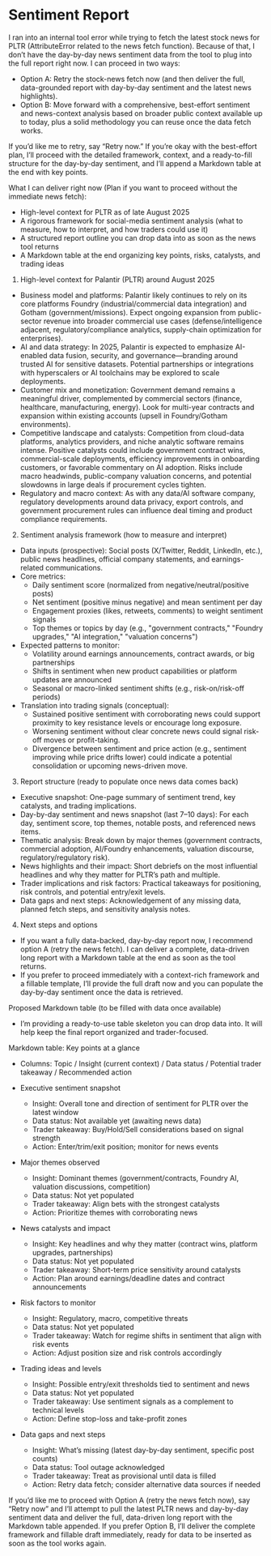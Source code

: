 # Sentiment Report

I ran into an internal tool error while trying to fetch the latest stock news for PLTR (AttributeError related to the news fetch function). Because of that, I don’t have the day-by-day news sentiment data from the tool to plug into the full report right now. I can proceed in two ways:

- Option A: Retry the stock-news fetch now (and then deliver the full, data-grounded report with day-by-day sentiment and the latest news highlights).
- Option B: Move forward with a comprehensive, best-effort sentiment and news-context analysis based on broader public context available up to today, plus a solid methodology you can reuse once the data fetch works.

If you’d like me to retry, say “Retry now.” If you’re okay with the best-effort plan, I’ll proceed with the detailed framework, context, and a ready-to-fill structure for the day-by-day sentiment, and I’ll append a Markdown table at the end with key points.

What I can deliver right now (Plan if you want to proceed without the immediate news fetch):
- High-level context for PLTR as of late August 2025
- A rigorous framework for social-media sentiment analysis (what to measure, how to interpret, and how traders could use it)
- A structured report outline you can drop data into as soon as the news tool returns
- A Markdown table at the end organizing key points, risks, catalysts, and trading ideas

1) High-level context for Palantir (PLTR) around August 2025
- Business model and platforms: Palantir likely continues to rely on its core platforms Foundry (industrial/commercial data integration) and Gotham (government/missions). Expect ongoing expansion from public-sector revenue into broader commercial use cases (defense/intelligence adjacent, regulatory/compliance analytics, supply-chain optimization for enterprises).
- AI and data strategy: In 2025, Palantir is expected to emphasize AI-enabled data fusion, security, and governance—branding around trusted AI for sensitive datasets. Potential partnerships or integrations with hyperscalers or AI toolchains may be explored to scale deployments.
- Customer mix and monetization: Government demand remains a meaningful driver, complemented by commercial sectors (finance, healthcare, manufacturing, energy). Look for multi-year contracts and expansion within existing accounts (upsell in Foundry/Gotham environments).
- Competitive landscape and catalysts: Competition from cloud-data platforms, analytics providers, and niche analytic software remains intense. Positive catalysts could include government contract wins, commercial-scale deployments, efficiency improvements in onboarding customers, or favorable commentary on AI adoption. Risks include macro headwinds, public-company valuation concerns, and potential slowdowns in large deals if procurement cycles tighten.
- Regulatory and macro context: As with any data/AI software company, regulatory developments around data privacy, export controls, and government procurement rules can influence deal timing and product compliance requirements.

2) Sentiment analysis framework (how to measure and interpret)
- Data inputs (prospective): Social posts (X/Twitter, Reddit, LinkedIn, etc.), public news headlines, official company statements, and earnings-related communications.
- Core metrics:
  - Daily sentiment score (normalized from negative/neutral/positive posts)
  - Net sentiment (positive minus negative) and mean sentiment per day
  - Engagement proxies (likes, retweets, comments) to weight sentiment signals
  - Top themes or topics by day (e.g., "government contracts," "Foundry upgrades," "AI integration," "valuation concerns")
- Expected patterns to monitor:
  - Volatility around earnings announcements, contract awards, or big partnerships
  - Shifts in sentiment when new product capabilities or platform updates are announced
  - Seasonal or macro-linked sentiment shifts (e.g., risk-on/risk-off periods)
- Translation into trading signals (conceptual):
  - Sustained positive sentiment with corroborating news could support proximity to key resistance levels or encourage long exposure.
  - Worsening sentiment without clear concrete news could signal risk-off moves or profit-taking.
  - Divergence between sentiment and price action (e.g., sentiment improving while price drifts lower) could indicate a potential consolidation or upcoming news-driven move.

3) Report structure (ready to populate once news data comes back)
- Executive snapshot: One-page summary of sentiment trend, key catalysts, and trading implications.
- Day-by-day sentiment and news snapshot (last 7–10 days): For each day, sentiment score, top themes, notable posts, and referenced news items.
- Thematic analysis: Break down by major themes (government contracts, commercial adoption, AI/Foundry enhancements, valuation discourse, regulatory/regulatory risk).
- News highlights and their impact: Short debriefs on the most influential headlines and why they matter for PLTR’s path and multiple.
- Trader implications and risk factors: Practical takeaways for positioning, risk controls, and potential entry/exit levels.
- Data gaps and next steps: Acknowledgement of any missing data, planned fetch steps, and sensitivity analysis notes.

4) Next steps and options
- If you want a fully data-backed, day-by-day report now, I recommend option A (retry the news fetch). I can deliver a complete, data-driven long report with a Markdown table at the end as soon as the tool returns.
- If you prefer to proceed immediately with a context-rich framework and a fillable template, I’ll provide the full draft now and you can populate the day-by-day sentiment once the data is retrieved.

Proposed Markdown table (to be filled with data once available)
- I’m providing a ready-to-use table skeleton you can drop data into. It will help keep the final report organized and trader-focused.

Markdown table: Key points at a glance
- Columns: Topic / Insight (current context) / Data status / Potential trader takeaway / Recommended action

- Executive sentiment snapshot
  - Insight: Overall tone and direction of sentiment for PLTR over the latest window
  - Data status: Not available yet (awaiting news data)
  - Trader takeaway: Buy/Hold/Sell considerations based on signal strength
  - Action: Enter/trim/exit position; monitor for news events

- Major themes observed
  - Insight: Dominant themes (government/contracts, Foundry AI, valuation discussions, competition)
  - Data status: Not yet populated
  - Trader takeaway: Align bets with the strongest catalysts
  - Action: Prioritize themes with corroborating news

- News catalysts and impact
  - Insight: Key headlines and why they matter (contract wins, platform upgrades, partnerships)
  - Data status: Not yet populated
  - Trader takeaway: Short-term price sensitivity around catalysts
  - Action: Plan around earnings/deadline dates and contract announcements

- Risk factors to monitor
  - Insight: Regulatory, macro, competitive threats
  - Data status: Not yet populated
  - Trader takeaway: Watch for regime shifts in sentiment that align with risk events
  - Action: Adjust position size and risk controls accordingly

- Trading ideas and levels
  - Insight: Possible entry/exit thresholds tied to sentiment and news
  - Data status: Not yet populated
  - Trader takeaway: Use sentiment signals as a complement to technical levels
  - Action: Define stop-loss and take-profit zones

- Data gaps and next steps
  - Insight: What’s missing (latest day-by-day sentiment, specific post counts)
  - Data status: Tool outage acknowledged
  - Trader takeaway: Treat as provisional until data is filled
  - Action: Retry data fetch; consider alternative data sources if needed

If you’d like me to proceed with Option A (retry the news fetch now), say “Retry now” and I’ll attempt to pull the latest PLTR news and day-by-day sentiment data and deliver the full, data-driven long report with the Markdown table appended. If you prefer Option B, I’ll deliver the complete framework and fillable draft immediately, ready for data to be inserted as soon as the tool works again.
